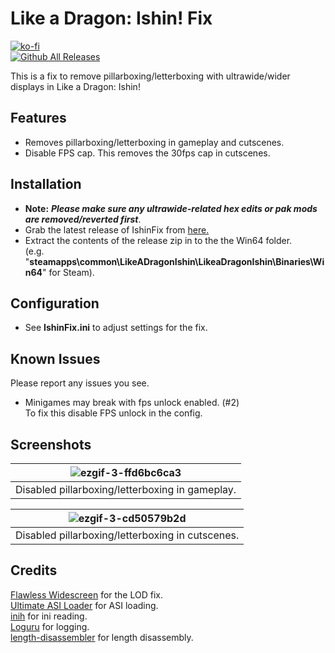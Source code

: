 # Like a Dragon: Ishin! Fix
[![ko-fi](https://ko-fi.com/img/githubbutton_sm.svg)](https://ko-fi.com/W7W01UAI9)</br>
[![Github All Releases](https://img.shields.io/github/downloads/Lyall/IshinFix/total.svg)](https://github.com/Lyall/IshinFix/releases)

This is a fix to remove pillarboxing/letterboxing with ultrawide/wider displays in Like a Dragon: Ishin!

## Features
- Removes pillarboxing/letterboxing in gameplay and cutscenes.
- Disable FPS cap. This removes the 30fps cap in cutscenes.

## Installation
- **Note:** ***Please make sure any ultrawide-related hex edits or pak mods are removed/reverted first***.
- Grab the latest release of IshinFix from [here.](https://github.com/Lyall/IshinFix/releases)
- Extract the contents of the release zip in to the the Win64 folder.<br />(e.g. "**steamapps\common\LikeADragonIshin\LikeaDragonIshin\Binaries\Win64**" for Steam).

## Configuration
- See **IshinFix.ini** to adjust settings for the fix.

## Known Issues
Please report any issues you see.

- Minigames may break with fps unlock enabled. (#2)<br>
To fix this disable FPS unlock in the config. 

## Screenshots

| ![ezgif-3-ffd6bc6ca3](https://user-images.githubusercontent.com/695941/220556346-b40c2d23-7c33-4545-abc5-32b8186507fb.gif) |
|:--:|
| Disabled pillarboxing/letterboxing in gameplay. |

| ![ezgif-3-cd50579b2d](https://user-images.githubusercontent.com/695941/220556453-ff9f70a9-e762-4351-9a29-b2c1a792aad9.gif) |
|:--:|
| Disabled pillarboxing/letterboxing in cutscenes. |

## Credits
[Flawless Widescreen](https://www.flawlesswidescreen.org/) for the LOD fix.<br />
[Ultimate ASI Loader](https://github.com/ThirteenAG/Ultimate-ASI-Loader) for ASI loading. <br />
[inih](https://github.com/jtilly/inih) for ini reading. <br />
[Loguru](https://github.com/emilk/loguru) for logging. <br />
[length-disassembler](https://github.com/Nomade040/length-disassembler) for length disassembly.
